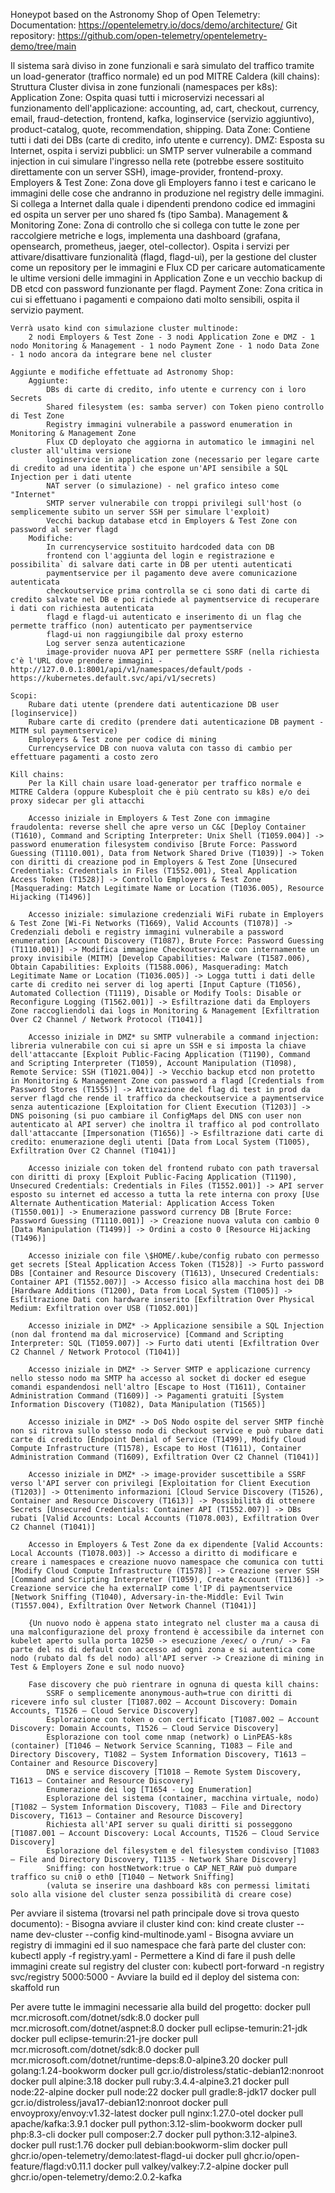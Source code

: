 Honeypot based on the Astronomy Shop of Open Telemetry:
    Documentation: https://opentelemetry.io/docs/demo/architecture/
    Git repository: https://github.com/open-telemetry/opentelemetry-demo/tree/main

Il sistema sarà diviso in zone funzionali e sarà simulato del traffico tramite un load-generator (traffico normale) ed un pod MITRE Caldera (kill chains):
    Struttura Cluster divisa in zone funzionali (namespaces per k8s):
        Application Zone: Ospita quasi tutti i microservizi necessari al funzionamento dell'applicazione: accounting, ad, cart, checkout, currency, email, fraud-detection, frontend, kafka, loginservice (servizio aggiuntivo), product-catalog, quote, recommendation, shipping.
        Data Zone: Contiene tutti i dati dei DBs (carte di credito, info utente e currency).
        DMZ: Esposta su Internet, ospita i servizi pubblici: un SMTP server vulnerabile a command injection in cui simulare l'ingresso nella rete (potrebbe essere sostituito direttamente con un server SSH), image-provider, frontend-proxy.
        Employers & Test Zone: Zona dove gli Employers fanno i test e caricano le immagini delle cose che andranno in produzione nel registry delle immagini. Si collega a Internet dalla quale i dipendenti prendono codice ed immagini ed ospita un server per uno shared fs (tipo Samba).
        Management & Monitoring Zone: Zona di controllo che si collega con tutte le zone per raccolgiere metriche e logs, implementa una dashboard (grafana, opensearch, prometheus, jaeger, otel-collector). Ospita i servizi per attivare/disattivare funzionalità (flagd, flagd-ui), per la gestione del cluster come un repository per le immagini e Flux CD per caricare automaticamente le ultime versioni delle immagini in Application Zone e un vecchio backup di DB etcd con password funzionante per flagd.
        Payment Zone: Zona critica in cui si effettuano i pagamenti e compaiono dati molto sensibili, ospita il servizio payment.
    
    Verrà usato kind con simulazione cluster multinode:
		2 nodi Employers & Test Zone - 3 nodi Application Zone e DMZ - 1 nodo Monitoring & Management - 1 nodo Payment Zone - 1 nodo Data Zone - 1 nodo ancora da integrare bene nel cluster
	
    Aggiunte e modifiche effettuate ad Astronomy Shop:
        Aggiunte:
			DBs di carte di credito, info utente e currency con i loro Secrets
			Shared filesystem (es: samba server) con Token pieno controllo di Test Zone
			Registry immagini vulnerabile a password enumeration in Monitoring & Management Zone
			Flux CD deployato che aggiorna in automatico le immagini nel cluster all'ultima versione
			loginservice in application zone (necessario per legare carte di credito ad una identita`) che espone un'API sensibile a SQL Injection per i dati utente
			NAT server (o simulazione) - nel grafico inteso come "Internet"
			SMTP server vulnerabile con troppi privilegi sull'host (o semplicemente subito un server SSH per simulare l'exploit)
			Vecchi backup database etcd in Employers & Test Zone con password al server flagd
		Modifiche:
			In currencyservice sostituito hardcoded data con DB
			frontend con l'aggiunta del login e registrazione e possibilita` di salvare dati carte in DB per utenti autenticati
			paymentservice per il pagamento deve avere comunicazione autenticata
			checkoutservice prima controlla se ci sono dati di carte di credito salvate nel DB e poi richiede al paymentservice di recuperare i dati con richiesta autenticata
			flagd e flagd-ui autenticato e inserimento di un flag che permette traffico (non) autenticato per paymentservice
			flagd-ui non raggiungibile dal proxy esterno
			Log server senza autenticazione
			image-provider nuova API per permettere SSRF (nella richiesta c'è l'URL dove prendere immagini - http://127.0.0.1:8001/api/v1/namespaces/default/pods - https://kubernetes.default.svc/api/v1/secrets)
		
	Scopi: 
		Rubare dati utente (prendere dati autenticazione DB user [loginservice])
		Rubare carte di credito (prendere dati autenticazione DB payment - MITM sul paymentservice)
		Employers & Test zone per codice di mining
		Currencyservice DB con nuova valuta con tasso di cambio per effettuare pagamenti a costo zero
		
	Kill chains:
		Per la Kill chain usare load-generator per traffico normale e MITRE Caldera (oppure Kubesploit che è più centrato su k8s) e/o dei proxy sidecar per gli attacchi
		
		Accesso iniziale in Employers & Test Zone con immagine fraudolenta: reverse shell che apre verso un C&C [Deploy Container (T1610), Command and Scripting Interpreter: Unix Shell (T1059.004)] -> password enumeration filesystem condiviso [Brute Force: Password Guessing (T1110.001), Data from Network Shared Drive (T1039)] -> Token con diritti di creazione pod in Employers & Test Zone [Unsecured Credentials: Credentials in Files (T1552.001), Steal Application Access Token (T1528)] -> Controllo Employers & Test Zone [Masquerading: Match Legitimate Name or Location (T1036.005), Resource Hijacking (T1496)]
		
		Accesso iniziale: simulazione credenziali WiFi rubate in Employers & Test Zone [Wi-Fi Networks (T1669), Valid Accounts (T1078)] -> Credenziali deboli e registry immagini vulnerabile a password enumeration [Account Discovery (T1087), Brute Force: Password Guessing (T1110.001)] -> Modifica immagine Checkoutservice con internamente un proxy invisibile (MITM) [Develop Capabilities: Malware (T1587.006), Obtain Capabilities: Exploits (T1588.006), Masquerading: Match Legitimate Name or Location (T1036.005)] -> Logga tutti i dati delle carte di credito nei server di log aperti [Input Capture (T1056), Automated Collection (T1119), Disable or Modify Tools: Disable or Reconfigure Logging (T1562.001)] -> Esfiltrazione dati da Employers Zone raccogliendoli dai logs in Monitoring & Management [Exfiltration Over C2 Channel / Network Protocol (T1041)]
		
		Accesso iniziale in DMZ* su SMTP vulnerabile a command injection: libreria vulnerabile con cui si apre un SSH e si imposta la chiave dell'attaccante [Exploit Public-Facing Application (T1190), Command and Scripting Interpreter (T1059), Account Manipulation (T1098), Remote Service: SSH (T1021.004)] -> Vecchio backup etcd non protetto in Monitoring & Management Zone con password a flagd [Credentials from Password Stores (T1555)] -> Attivazione del flag di test in prod da server flagd che rende il traffico da checkoutservice a paymentservice senza autenticazione [Exploitation for Client Execution (T1203)] -> DNS poisoning (si puo cambiare il ConfigMaps del DNS con user non autenticato al API server) che inoltra il traffico al pod controllato dall'attaccante [Impersonation (T1656)] -> Esfiltrazione dati carte di credito: enumerazione degli utenti [Data from Local System (T1005), Exfiltration Over C2 Channel (T1041)]
		
		Accesso iniziale con token del frontend rubato con path traversal con diritti di proxy [Exploit Public-Facing Application (T1190), Unsecured Credentials: Credentials in Files (T1552.001)] -> API server esposto su internet ed accesso a tutta la rete interna con proxy [Use Alternate Authentication Material: Application Access Token (T1550.001)] -> Enumerazione password currency DB [Brute Force: Password Guessing (T1110.001)] -> Creazione nuova valuta con cambio 0 [Data Manipulation (T1499)] -> Ordini a costo 0 [Resource Hijacking (T1496)]
		
		Accesso iniziale con file \$HOME/.kube/config rubato con permesso get secrets [Steal Application Access Token (T1528)] -> Furto password DBs [Container and Resource Discovery (T1613), Unsecured Credentials: Container API (T1552.007)] -> Accesso fisico alla macchina host dei DB [Hardware Additions (T1200), Data from Local System (T1005)] -> Esfiltrazione Dati con hardware inserito [Exfiltration Over Physical Medium: Exfiltration over USB (T1052.001)]
		
		Accesso iniziale in DMZ* -> Applicazione sensibile a SQL Injection (non dal frontend ma dal microservice) [Command and Scripting Interpreter: SQL (T1059.007)] -> Furto dati utenti [Exfiltration Over C2 Channel / Network Protocol (T1041)]
		
		Accesso iniziale in DMZ* -> Server SMTP e applicazione currency nello stesso nodo ma SMTP ha accesso al socket di docker ed esegue comandi espandendosi nell'altro [Escape to Host (T1611), Container Administration Command (T1609)] -> Pagamenti gratuiti [System Information Discovery (T1082), Data Manipulation (T1565)]
		
		Accesso iniziale in DMZ* -> DoS Nodo ospite del server SMTP finchè non si ritrova sullo stesso nodo di checkout service e può rubare dati carte di credito [Endpoint Denial of Service (T1499), Modify Cloud Compute Infrastructure (T1578), Escape to Host (T1611), Container Administration Command (T1609), Exfiltration Over C2 Channel (T1041)]
		
		Accesso iniziale in DMZ* -> image-provider suscettibile a SSRF verso l'API server con privilegi [Exploitation for Client Execution (T1203)] -> Ottenimento informazioni [Cloud Service Discovery (T1526), Container and Resource Discovery (T1613)] -> Possibilità di ottenere Secrets [Unsecured Credentials: Container API (T1552.007)] -> DBs rubati [Valid Accounts: Local Accounts (T1078.003), Exfiltration Over C2 Channel (T1041)]
		
		Accesso in Employers & Test Zone da ex dipendente [Valid Accounts: Local Accounts (T1078.003)] -> Accesso a diritto di modificare e creare i namespaces e creazione nuovo namespace che comunica con tutti [Modify Cloud Compute Infrastructure (T1578)] -> Creazione server SSH [Command and Scripting Interpreter (T1059), Create Account (T1136)] -> Creazione service che ha externalIP come l'IP di paymentservice [Network Sniffing (T1040), Adversary-in-the-Middle: Evil Twin (T1557.004), Exfiltration Over Network Channel (T1041)]
		
		{Un nuovo nodo è appena stato integrato nel cluster ma a causa di una malconfigurazione del proxy frontend è accessibile da internet con kubelet aperto sulla porta 10250 -> esecuzione /exec/ o /run/ -> Fa parte del ns di default con accesso ad ogni zona e si autentica come nodo (rubato dal fs del nodo) all'API server -> Creazione di mining in Test & Employers Zone e sul nodo nuovo}
		
		Fase discovery che può rientrare in ognuna di questa kill chains:
			SSRF o semplicemente anonymous-auth=true con diritti di ricevere info sul cluster [T1087.002 – Account Discovery: Domain Accounts, T1526 – Cloud Service Discovery]
			Esplorazione con token o con certificato [T1087.002 – Account Discovery: Domain Accounts, T1526 – Cloud Service Discovery]
			Esplorazione con tool come nmap (network) o LinPEAS-k8s (container) [T1046 – Network Service Scanning, T1083 – File and Directory Discovery, T1082 – System Information Discovery, T1613 – Container and Resource Discovery]
			DNS e service discovery [T1018 – Remote System Discovery, T1613 – Container and Resource Discovery]
			Enumerazione dei log [T1654 - Log Enumeration]
			Esplorazione del sistema (container, macchina virtuale, nodo) [T1082 – System Information Discovery, T1083 – File and Directory Discovery, T1613 – Container and Resource Discovery]
			Richiesta all'API server su quali diritti si posseggono [T1087.001 – Account Discovery: Local Accounts, T1526 – Cloud Service Discovery]
			Esplorazione del filesystem e del filesystem condiviso [T1083 – File and Directory Discovery, T1135 - Network Share Discovery]
			Sniffing: con hostNetwork:true o CAP_NET_RAW può dumpare traffico su cni0 o eth0 [T1040 – Network Sniffing]
			(valuta se inserire una dashboard k8s con permessi limitati solo alla visione del cluster senza possibilità di creare cose)

Per avviare il sistema (trovarsi nel path principale dove si trova questo documento): 
    - Bisogna avviare il cluster kind con:
        kind create cluster --name dev-cluster --config kind-multinode.yaml 
    - Bisogna avviare un registry di immagini ed il suo namespace che farà parte del cluster con:
        kubectl apply -f registry.yaml
    - Permettere a Kind di fare il push delle immagini create sul registry del cluster con:
        kubectl port-forward -n registry svc/registry 5000:5000
    - Avviare la build ed il deploy del sistema con:
        skaffold run

Per avere tutte le immagini necessarie alla build del progetto:
    docker pull mcr.microsoft.com/dotnet/sdk:8.0
    docker pull mcr.microsoft.com/dotnet/aspnet:8.0
    docker pull eclipse-temurin:21-jdk
    docker pull eclipse-temurin:21-jre
    docker pull mcr.microsoft.com/dotnet/sdk:8.0
    docker pull mcr.microsoft.com/dotnet/runtime-deps:8.0-alpine3.20
    docker pull golang:1.24-bookworm
    docker pull gcr.io/distroless/static-debian12:nonroot
    docker pull alpine:3.18
    docker pull ruby:3.4.4-alpine3.21
    docker pull node:22-alpine
    docker pull node:22
    docker pull gradle:8-jdk17
    docker pull gcr.io/distroless/java17-debian12:nonroot
    docker pull envoyproxy/envoy:v1.32-latest
    docker pull nginx:1.27.0-otel
    docker pull apache/kafka:3.9.1
    docker pull python:3.12-slim-bookworm
    docker pull php:8.3-cli
    docker pull composer:2.7
    docker pull python:3.12-alpine3.
    docker pull rust:1.76
    docker pull debian:bookworm-slim
	docker pull ghcr.io/open-telemetry/demo:latest-flagd-ui
	docker pull ghcr.io/open-feature/flagd:v0.11.1
	docker pull valkey/valkey:7.2-alpine
	docker pull ghcr.io/open-telemetry/demo:2.0.2-kafka